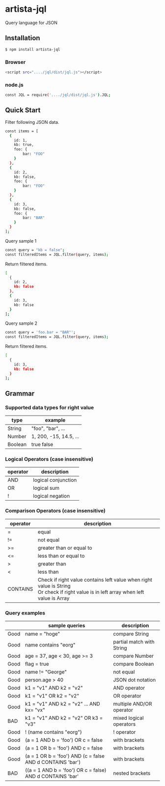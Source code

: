 # artista-jql

Query language for JSON


## Installation
```sh
$ npm install artista-jql
```

### Browser
```sh
<script src="..../jql/dist/jql.js"></script>
```

### node.js
```sh
const JQL = require('..../jql/dist/jql.js').JQL;
```

## Quick Start

Filter following JSON data.

```sh
const items = [
  {
    id: 1,
    kb: true,
    foo: {
        bar: "FOO"
    }
  },
  {
    id: 2,
    kb: false,
    foo: {
        bar: "FOO"
    }
  },
  {
    id: 3,
    kb: false,
    foo: {
        bar: "BAR"
    }
  }
];
```

Query sample 1
```sh
const query = "kb = false";
const filteredItems = JQL.filter(query, items);
```

Return filtered items.

```sh
[
  {
    id: 2,
    kb: false
  },
  {
    id: 3,
    kb: false
  }
];
```

Query sample 2
```sh
const query = 'foo.bar = "BAR"';
const filteredItems = JQL.filter(query, items);
```

Return filtered items.

```sh
[
  {
    id: 3,
    kb: false
  }
];
```


## Grammar

### Supported data types for right value

| type    | example     |
| ---     | ---         |
| String  | "foo", "bar", ... |
| Number | 1, 200, -15, 14.5, ...       |
| Boolean | true false  |


### Logical Operators (case insensitive)

| operator | description         |
| ---      | ---                 |
| AND      | logical conjunction |
| OR       | logical sum         |
| !        | logical negation    |


### Comparison Operators (case insensitive)

| operator | description                                                                                                                              |
| ---      | ---                                                                                                                                      |
| =        | equal                                                                                                                                    |
| !=       | not equal                                                                                                                                |
| >=       | greater than or equal to                                                                                                                 |
| <=       | less than or equal to                                                                                                                    |
| >        | greater than                                                                                                                             |
| <        | less than                                                                                                                                |
| CONTAINS | Check if right value contains left value when right value is String<br>Or check if right value is in left array when left value is Array |


### Query examples

|      | sample queries                                            | description               |
|------|-----------------------------------------------------------|---------------------------|
| Good | name = "hoge"                                             | compare String            |
| Good | name contains "eorg"                                      | partial match with String |
| Good | age = 37, age < 30, age >= 3                              | compare Number            |
| Good | flag = true                                               | compare Boolean           |
| Good | name != "George"                                          | not equal                 |
| Good | person.age > 40                                           | JSON dot notation         |
| Good | k1 = "v1" AND k2 = "v2"                                   | AND operator              |
| Good | k1 = "v1" OR k2 = "v2"                                    | OR operator               |
| Good | k1 = "v1" AND k2 = "v2" ... AND kx= "vx"                  | multiple AND/OR operator  |
| BAD  | k1 = "v1" AND k2 = "v2" OR k3 = "v3"                      | mixed logical operators   |
| Good | ! (name contains "eorg")                                  | ! operator                |
| Good | (a = 1 AND b = 'foo') OR c = false                        | with brackets             |
| Good | (a = 1 OR b = 'foo') AND c = false                        | with brackets             |
| Good | (a = 1 OR b = 'foo') AND (c = false AND d CONTAINS 'bar') | with brackets             |
| BAD  | ((a = 1 AND b = 'foo') OR c = false) AND d CONTAINS 'bar' | nested brackets           |

